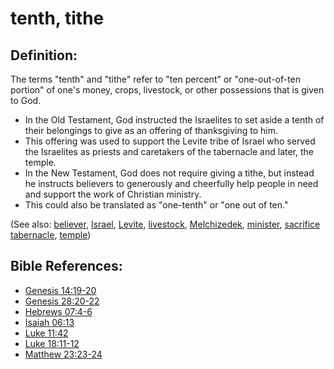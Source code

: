 # tenth, tithe #

## Definition: ##

The terms "tenth" and "tithe" refer to "ten percent" or "one-out-of-ten portion" of one's money, crops, livestock, or other possessions that is given to God.

* In the Old Testament, God instructed the Israelites to set aside a tenth of their belongings to give as an offering of thanksgiving to him.
* This offering was used to support the Levite tribe of Israel who served the Israelites as priests and caretakers of the tabernacle and later, the temple.
* In the New Testament, God does not require giving a tithe, but instead he instructs believers to generously and cheerfully help people in need and support the work of Christian ministry.
* This could also be translated as "one-tenth" or "one out of ten."

(See also: [believer](../kt/believer.md), [Israel](../other/israel.md), [Levite](../other/levite.md), [livestock](../other/livestock.md), [Melchizedek](../other/melchizedek.md), [minister](../kt/minister.md), [sacrifice](../other/sacrifice.md)  [tabernacle](../kt/tabernacle.md), [temple](../kt/temple.md))

## Bible References: ##

* [Genesis 14:19-20](en/tn/gen/help/14/19)
* [Genesis 28:20-22](en/tn/gen/help/28/20)
* [Hebrews 07:4-6](en/tn/heb/help/07/04)
* [Isaiah 06:13](en/tn/isa/help/06/13)
* [Luke 11:42](en/tn/luk/help/11/42)
* [Luke 18:11-12](en/tn/luk/help/18/11)
* [Matthew 23:23-24](en/tn/mat/help/23/23)
